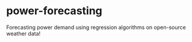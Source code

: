 # power-forecasting
Forecasting power demand using regression algorithms on open-source weather data!
